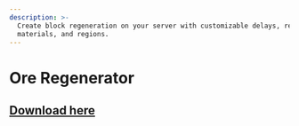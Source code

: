 ```yaml
---
description: >-
  Create block regeneration on your server with customizable delays, replace
  materials, and regions.
---
```


# Ore Regenerator

## [Download here](https://www.spigotmc.org/resources/71743/)

